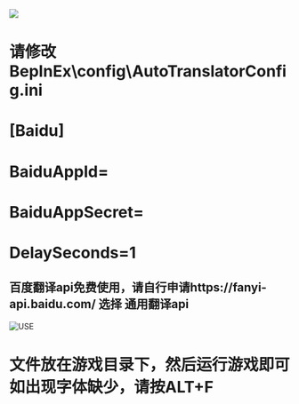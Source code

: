 <img src="https://img.shields.io/badge/-building-green">

# 请修改BepInEx\config\AutoTranslatorConfig.ini
# [Baidu]
# BaiduAppId=
# BaiduAppSecret=
# DelaySeconds=1
## 百度翻译api免费使用，请自行申请https://fanyi-api.baidu.com/       选择 通用翻译api

![USE](https://user-images.githubusercontent.com/65057243/113544219-76b7b880-961a-11eb-8f15-58b779a4e94b.png)
# 文件放在游戏目录下，然后运行游戏即可 如出现字体缺少，请按ALT+F
